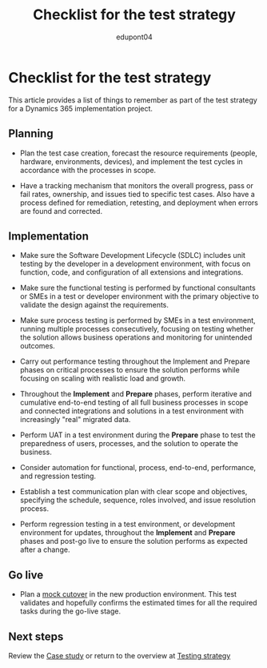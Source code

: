 ﻿---
title: Checklist for the test strategy
description: Get a list of things to remember as part of the test strategy for a Dynamics 365 implementation project.
ms.date: 05/17/2023
ms.topic: conceptual
author: edupont04
ms.author: veneva
---

# Checklist for the test strategy

This article provides a list of things to remember as part of the test strategy for a Dynamics 365 implementation project.  

## Planning

- Plan the test case creation, forecast the resource requirements (people, hardware, environments, devices), and implement the test cycles in accordance with the processes in scope.

- Have a tracking mechanism that monitors the overall progress, pass or fail rates, ownership, and issues tied to specific test cases. Also have a process defined for remediation, retesting, and deployment when errors are found and corrected.

## Implementation

- Make sure the Software Development Lifecycle (SDLC) includes unit testing by the developer in a development environment, with focus on function, code, and configuration of all extensions and integrations.

- Make sure the functional testing is performed by functional consultants or SMEs in a test or developer environment with the primary objective to validate the design against the requirements.

- Make sure process testing is performed by SMEs in a test environment, running multiple processes consecutively, focusing on testing whether the solution allows business operations and monitoring for unintended outcomes.

- Carry out performance testing throughout the Implement and Prepare phases on critical processes to ensure the solution performs while focusing on scaling with realistic load and growth.

- Throughout the **Implement** and **Prepare** phases, perform iterative and cumulative end-to-end testing of all full business processes in scope and connected integrations and solutions in a test environment with increasingly "real" migrated data.

- Perform UAT in a test environment during the **Prepare** phase to test the preparedness of users, processes, and the solution to operate the business.

- Consider automation for functional, process, end-to-end, performance, and regression testing.

- Establish a test communication plan with clear scope and objectives, specifying the schedule, sequence, roles involved, and issue resolution process.

- Perform regression testing in a test environment, or development environment for updates, throughout the **Implement** and **Prepare** phases and post-go live to ensure the solution performs as expected after a change.

## Go live

- Plan a [mock cutover](testing-strategy-test-types.md#mock-cutover) in the new production environment. This test validates and hopefully confirms the estimated times for all the required tasks during the go-live stage.

## Next steps

Review the [Case study](testing-strategy-case-study.md) or return to the overview at [Testing strategy](testing-strategy.md)  
